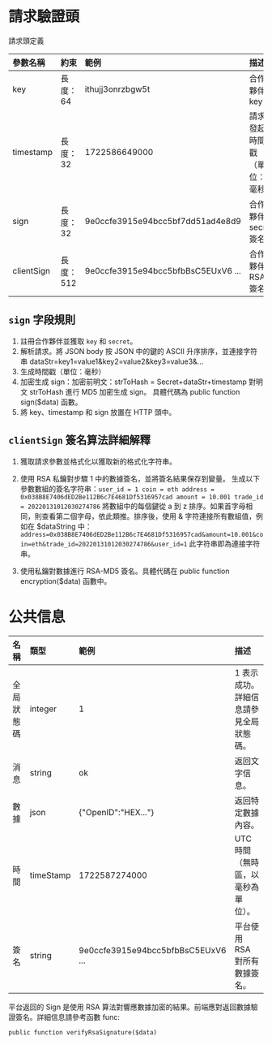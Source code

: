 # 請求驗證頭

請求頭定義

| 參數名稱   | 約束      | 範例                               | 描述                         |
| :--------- | :-------- | :--------------------------------- | :--------------------------- |
| key        | 長度：64  | ithujj3onrzbgw5t                   | 合作夥伴 key                 |
| timestamp  | 長度：32  | 1722586649000                      | 請求發起時間戳（單位：毫秒） |
| sign       | 長度：32  | 9e0ccfe3915e94bcc5bf7dd51ad4e8d9   | 合作夥伴 secret 簽名         |
| clientSign | 長度：512 | 9e0ccfe3915e94bcc5bfbBsC5EUxV6 ... | 合作夥伴 RSA 簽名            |

## `sign` 字段規則

1. 註冊合作夥伴並獲取 `key` 和 `secret`。
2. 解析請求。將 JSON body 按 JSON 中的鍵的 ASCII 升序排序，並連接字符串 dataStr=key1=value1&key2=value2&key3=value3&...
3. 生成時間戳（單位：毫秒）
4. 加密生成 sign：加密前明文：strToHash = Secret+dataStr+timestamp 對明文 strToHash 進行 MD5 加密生成 sign。
具體代碼為 public function sign($data) 函數。
5. 將 key、timestamp 和 sign 放置在 HTTP 頭中。

## `clientSign` 簽名算法詳細解釋

1. 獲取請求參數並格式化以獲取新的格式化字符串。

2. 使用 RSA 私鑰對步驟 1 中的數據簽名，並將簽名結果保存到變量。
生成以下參數數組的簽名字符串：`user_id = 1 coin = eth address = 0x038B8E7406dED2Be112B6c7E4681Df5316957cad amount = 10.001 trade_id = 20220131012030274786`
將數組中的每個鍵從 a 到 z 排序。如果首字母相同，則查看第二個字母，依此類推。排序後，使用 & 字符連接所有數組值，例如在 $dataString 中：
`address=0x038B8E7406dED2Be112B6c7E4681Df5316957cad&amount=10.001&coin=eth&trade_id=20220131012030274786&user_id=1`
此字符串即為連接字符串。

3. 使用私鑰對數據進行 RSA-MD5 簽名。具體代碼在 public function encryption($data) 函數中。

# 公共信息

| 名稱       | 類型      | 範例                               | 描述                                   |
| :--------- | :-------- | :--------------------------------- | :------------------------------------- |
| 全局狀態碼 | integer   | 1                                  | 1 表示成功。詳細信息請參見全局狀態碼。 |
| 消息       | string    | ok                                 | 返回文字信息。                         |
| 數據       | json      | {"OpenID":"HEX..."}                | 返回特定數據內容。                     |
| 時間       | timeStamp | 1722587274000                      | UTC 時間（無時區，以毫秒為單位）。     |
| 簽名       | string    | 9e0ccfe3915e94bcc5bfbBsC5EUxV6 ... | 平台使用 RSA 對所有數據簽名。          |

平台返回的 Sign 是使用 RSA 算法對響應數據加密的結果。前端應對返回數據驗證簽名。詳細信息請參考函數 func: 

`public function verifyRsaSignature($data)`
